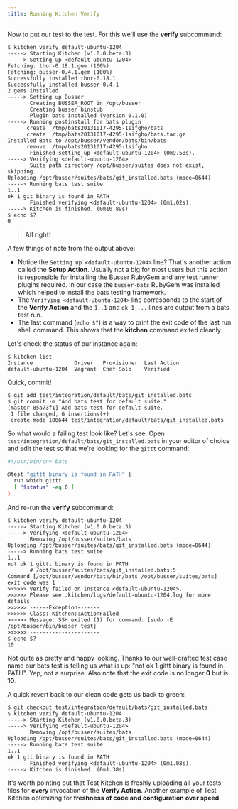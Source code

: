 ```yaml
---
title: Running Kitchen Verify
---
```


Now to put our test to the test. For this we'll use the **verify** subcommand:

```
$ kitchen verify default-ubuntu-1204
-----> Starting Kitchen (v1.0.0.beta.3)
-----> Setting up <default-ubuntu-1204>
Fetching: thor-0.18.1.gem (100%)
Fetching: busser-0.4.1.gem (100%)
Successfully installed thor-0.18.1
Successfully installed busser-0.4.1
2 gems installed
-----> Setting up Busser
       Creating BUSSER_ROOT in /opt/busser
       Creating busser binstub
       Plugin bats installed (version 0.1.0)
-----> Running postinstall for bats plugin
      create  /tmp/bats20131017-4295-1sifgho/bats
      create  /tmp/bats20131017-4295-1sifgho/bats.tar.gz
Installed Bats to /opt/busser/vendor/bats/bin/bats
      remove  /tmp/bats20131017-4295-1sifgho
       Finished setting up <default-ubuntu-1204> (0m9.58s).
-----> Verifying <default-ubuntu-1204>
       Suite path directory /opt/busser/suites does not exist, skipping.
Uploading /opt/busser/suites/bats/git_installed.bats (mode=0644)
-----> Running bats test suite
1..1
ok 1 git binary is found in PATH
       Finished verifying <default-ubuntu-1204> (0m1.02s).
-----> Kitchen is finished. (0m10.89s)
$ echo $?
0
```

> **All right!**

A few things of note from the output above:

* Notice the `Setting up <default-ubuntu-1204>` line? That's another action called the **Setup Action**. Usually not a big for most users but this action is responsible for installing the Busser RubyGem and any test runner plugins required. In our case the `busser-bats` RubyGem was installed which helped to install the bats testing framework.
* The `Verifying <default-ubuntu-1204>` line corresponds to the start of the **Verify Action** and the `1..1` and `ok 1 ...` lines are output from a bats test run.
* The last command (`echo $?`) is a way to print the exit code of the last run shell command. This shows that the **kitchen** command exited cleanly.

Let's check the status of our instance again:

```
$ kitchen list
Instance             Driver   Provisioner  Last Action
default-ubuntu-1204  Vagrant  Chef Solo    Verified
```

Quick, commit!

```
$ git add test/integration/default/bats/git_installed.bats
$ git commit -m "Add bats test for default suite."
[master 85a73f1] Add bats test for default suite.
 1 file changed, 6 insertions(+)
 create mode 100644 test/integration/default/bats/git_installed.bats
```

So what would a failing test look like? Let's see. Open `test/integration/default/bats/git_installed.bats` in your editor of choice and edit the test so that we're looking for the `gittt` command:

```sh
#!/usr/bin/env bats

@test "gittt binary is found in PATH" {
  run which gittt
  [ "$status" -eq 0 ]
}
```

And re-run the **verify** subcommand:

```
$ kitchen verify default-ubuntu-1204
-----> Starting Kitchen (v1.0.0.beta.3)
-----> Verifying <default-ubuntu-1204>
       Removing /opt/busser/suites/bats
Uploading /opt/busser/suites/bats/git_installed.bats (mode=0644)
-----> Running bats test suite
1..1
not ok 1 gittt binary is found in PATH
       # /opt/busser/suites/bats/git_installed.bats:5
Command [/opt/busser/vendor/bats/bin/bats /opt/busser/suites/bats] exit code was 1
>>>>>> Verify failed on instance <default-ubuntu-1204>.
>>>>>> Please see .kitchen/logs/default-ubuntu-1204.log for more details
>>>>>> ------Exception-------
>>>>>> Class: Kitchen::ActionFailed
>>>>>> Message: SSH exited (1) for command: [sudo -E /opt/busser/bin/busser test]
>>>>>> ----------------------
$ echo $?
10
```

Not quite as pretty and happy looking. Thanks to our well-crafted test case name our bats test is telling us what is up: "not ok 1 gittt binary is found in PATH". Yep, not a surprise. Also note that the exit code is no longer **0** but is **10**.

A quick revert back to our clean code gets us back to green:

```
$ git checkout test/integration/default/bats/git_installed.bats
$ kitchen verify default-ubuntu-1204
-----> Starting Kitchen (v1.0.0.beta.3)
-----> Verifying <default-ubuntu-1204>
       Removing /opt/busser/suites/bats
Uploading /opt/busser/suites/bats/git_installed.bats (mode=0644)
-----> Running bats test suite
1..1
ok 1 git binary is found in PATH
       Finished verifying <default-ubuntu-1204> (0m1.08s).
-----> Kitchen is finished. (0m1.38s)
```

It's worth pointing out that Test Kitchen is freshly uploading all your tests files for **every** invocation of the **Verify Action**. Another example of Test Kitchen optimizing for **freshness of code and configuration over speed**.
